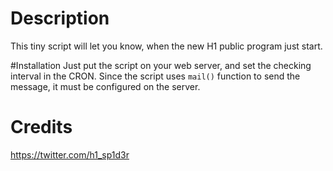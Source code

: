 # Description
This tiny script will let you know, when the new H1 public program just start.

#Installation
Just put the script on your web server, and set the checking interval in the CRON.
Since the script uses `mail()` function to send the message, it must be configured on the server.

# Credits
https://twitter.com/h1_sp1d3r
